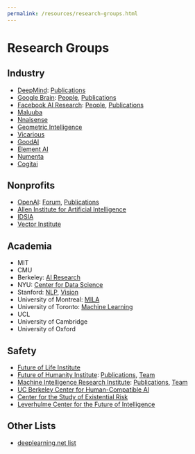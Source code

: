 ```yaml
---
permalink: /resources/research-groups.html
---
```

# Research Groups

## Industry

* [DeepMind](https://deepmind.com/): [Publications](http://realai.org/labs/deepmind-publications)
* [Google Brain](https://research.google.com/teams/brain/): [People](https://research.google.com/people/BrainTeam.html), [Publications](http://realai.org/resources/google-brain-publications.html)
* [Facebook AI Research](https://research.fb.com/category/facebook-ai-research-fair/): [People](https://research.fb.com/people/?letter=&cat=13), [Publications](http://realai.org/resources/fair-publications.html)
* [Maluuba](http://www.maluuba.com/)
* [Nnaisense](https://nnaisense.com/)
* [Geometric Intelligence](http://geometric.ai/)
* [Vicarious](http://www.vicarious.com/)
* [GoodAI](https://www.goodai.com/)
* [Element AI](https://www.elementai.com/research)
* [Numenta](http://numenta.com/)
* [Cogitai](http://www.cogitai.com/)

## Nonprofits

* [OpenAI](https://openai.com/): [Forum](https://discuss.openai.com/), [Publications](http://realai.org/resources/openai-publications)
* [Allen Institute for Artificial Intelligence](http://allenai.org/)
* [IDSIA](http://www.idsia.ch/)
* [Vector Institute](http://vectorinstitute.ai/)

## Academia

* MIT
* CMU
* Berkeley: [AI Research](http://bair.berkeley.edu/)
* NYU: [Center for Data Science](http://cds.nyu.edu/)
* Stanford: [NLP](http://nlp.stanford.edu/), [Vision](http://vision.stanford.edu/)
* University of Montreal: [MILA](https://mila.umontreal.ca/en/)
* University of Toronto: [Machine Learning](http://learning.cs.toronto.edu/)
* UCL
* University of Cambridge
* University of Oxford

## Safety

* [Future of Life Institute](https://futureoflife.org/)
* [Future of Humanity Institute](https://www.fhi.ox.ac.uk/): [Publications](http://www.fhi.ox.ac.uk/publications/), [Team](https://www.fhi.ox.ac.uk/about/the-team/)
* [Machine Intelligence Research Institute](https://intelligence.org/): [Publications](https://intelligence.org/all-publications/), [Team](https://intelligence.org/team/)
* [UC Berkeley Center for Human-Compatible AI](http://humancompatible.ai/)
* [Center for the Study of Existential Risk](http://cser.org/)
* [Leverhulme Center for the Future of Intelligence](http://lcfi.ac.uk/)

## Other Lists

* [deeplearning.net list](http://deeplearning.net/deep-learning-research-groups-and-labs/)
